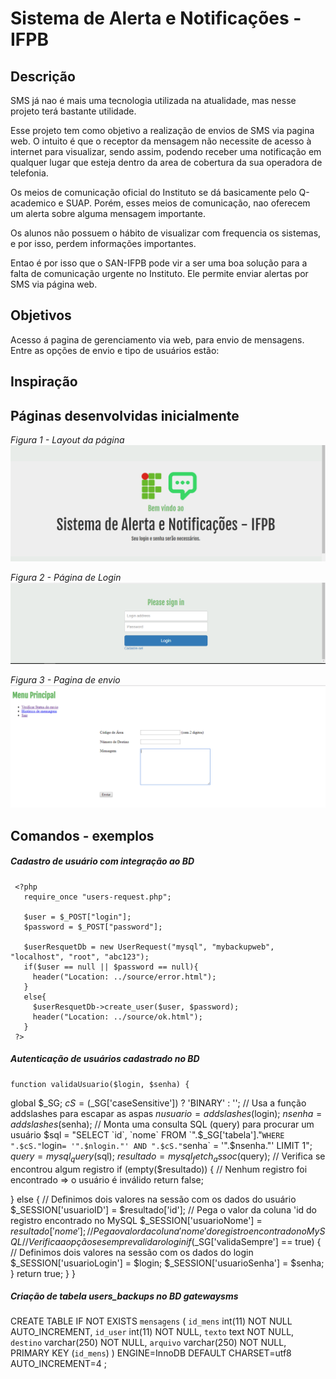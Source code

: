 # Sistema de Alerta e Notificações - IFPB

## Descrição

SMS já nao é mais uma tecnologia utilizada na atualidade, mas nesse projeto terá bastante utilidade.

Esse projeto tem como objetivo a realização de envios de SMS via pagina web. O intuito é que o receptor da mensagem não necessite de acesso à internet para visualizar, sendo assim, podendo receber uma notificação em qualquer lugar que esteja dentro da area de cobertura da sua operadora de telefonia.  

Os meios de comunicação oficial do Instituto se dá basicamente pelo Q-academico e SUAP. Porém, esses meios de comunicação, nao oferecem um alerta sobre alguma mensagem importante. 

Os alunos não possuem o hábito de visualizar com frequencia os sistemas, e por isso, perdem informações importantes. 

Entao é por isso que o SAN-IFPB pode vir a ser uma boa solução para a falta de comunicação urgente no Instituto. Ele permite enviar alertas por SMS via página web.

## Objetivos

Acesso á pagina de gerenciamento via web, para envio de mensagens.
Entre as opções de envio e tipo de usuários estão:



## Inspiração



## Páginas desenvolvidas inicialmente

*Figura 1 - Layout da página*
![Layout da página](/img/layout.PNG)

*Figura 2 - Página de Login*
![Layout da página](img/login.PNG)

*Figura 3 - Pagina de envio*
![Layout da página](img/menu.PNG)

## Comandos - exemplos 
##### Cadastro de usuário com integração ao BD

     <?php
       require_once "users-request.php";

       $user = $_POST["login"];
       $password = $_POST["password"];

       $userResquetDb = new UserRequest("mysql", "mybackupweb", "localhost", "root", "abc123");
       if($user == null || $password == null){
         header("Location: ../source/error.html");
       }
       else{
         $userResquetDb->create_user($user, $password);
         header("Location: ../source/ok.html");
       }
     ?>

##### Autenticação de usuários cadastrado no BD
    function validaUsuario($login, $senha) {
  global $_SG;
  $cS = ($_SG['caseSensitive']) ? 'BINARY' : '';
  // Usa a função addslashes para escapar as aspas
  $nusuario = addslashes($login);
  $nsenha = addslashes($senha);
  // Monta uma consulta SQL (query) para procurar um usuário
  $sql = "SELECT `id`, `nome` FROM `".$_SG['tabela']."` WHERE ".$cS." `login` = '".$nlogin."' AND ".$cS." `senha` = '".$nsenha."' LIMIT 1";
  $query = mysql_query($sql);
  $resultado = mysql_fetch_assoc($query);
  // Verifica se encontrou algum registro
  if (empty($resultado)) {
    // Nenhum registro foi encontrado => o usuário é inválido
    return false;
	  
  } else {
    // Definimos dois valores na sessão com os dados do usuário
    $_SESSION['usuarioID'] = $resultado['id']; // Pega o valor da coluna 'id do registro encontrado no MySQL
    $_SESSION['usuarioNome'] = $resultado['nome']; // Pega o valor da coluna 'nome' do registro encontrado no MySQL
    // Verifica a opção se sempre validar o login
    if ($_SG['validaSempre'] == true) {
      // Definimos dois valores na sessão com os dados do login
      $_SESSION['usuarioLogin'] = $login;
      $_SESSION['usuarioSenha'] = $senha;
    }
    return true;
  }
}


##### Criação de tabela users_backups no BD gatewaysms

CREATE TABLE IF NOT EXISTS `mensagens` (
  `id_mens` int(11) NOT NULL AUTO_INCREMENT,
  `id_user` int(11) NOT NULL,
  `texto` text NOT NULL,
  `destino` varchar(250) NOT NULL,
  `arquivo` varchar(250) NOT NULL,
  PRIMARY KEY (`id_mens`)
) ENGINE=InnoDB  DEFAULT CHARSET=utf8 AUTO_INCREMENT=4 ;



